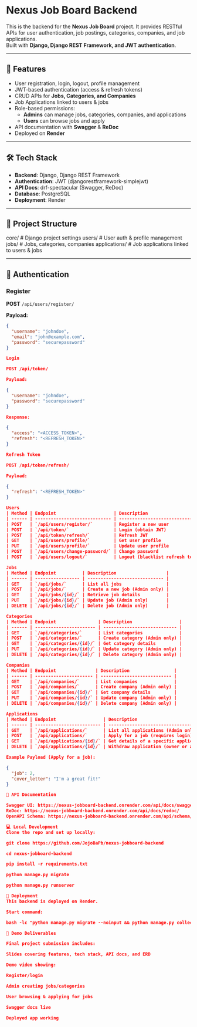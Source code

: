 # Nexus Job Board Backend

This is the backend for the **Nexus Job Board** project. It provides RESTful APIs for user authentication, job postings, categories, companies, and job applications.  
Built with **Django, Django REST Framework, and JWT authentication**.

---

## 🚀 Features

- User registration, login, logout, profile management
- JWT-based authentication (access & refresh tokens)
- CRUD APIs for **Jobs, Categories, and Companies**
- Job Applications linked to users & jobs
- Role-based permissions:
  - **Admins** can manage jobs, categories, companies, and applications
  - **Users** can browse jobs and apply
- API documentation with **Swagger** & **ReDoc**
- Deployed on **Render**

---

## 🛠 Tech Stack

- **Backend**: Django, Django REST Framework  
- **Authentication**: JWT (djangorestframework-simplejwt)  
- **API Docs**: drf-spectacular (Swagger, ReDoc)  
- **Database**: PostgreSQL  
- **Deployment**: Render  

---

## 📂 Project Structure

core/ # Django project settings
users/ # User auth & profile management
jobs/ # Jobs, categories, companies
applications/ # Job applications linked to users & jobs

---

## 🔐 Authentication

### Register  
**POST** `/api/users/register/`

**Payload:**
```json
{
  "username": "johndoe",
  "email": "john@example.com",
  "password": "securepassword"
}

Login

POST /api/token/

Payload:

{
  "username": "johndoe",
  "password": "securepassword"
}

Response:

{
  "access": "<ACCESS_TOKEN>",
  "refresh": "<REFRESH_TOKEN>"
}

Refresh Token

POST /api/token/refresh/

Payload:

{
  "refresh": "<REFRESH_TOKEN>"
}

Users
| Method | Endpoint                      | Description                      |
| ------ | ----------------------------- | -------------------------------- |
| POST   | `/api/users/register/`        | Register a new user              |
| POST   | `/api/token/`                 | Login (obtain JWT)               |
| POST   | `/api/token/refresh/`         | Refresh JWT                      |
| GET    | `/api/users/profile/`         | Get user profile                 |
| PUT    | `/api/users/profile/`         | Update user profile              |
| POST   | `/api/users/change-password/` | Change password                  |
| POST   | `/api/users/logout/`          | Logout (blacklist refresh token) |

Jobs
| Method | Endpoint          | Description                   |
| ------ | ----------------- | ----------------------------- |
| GET    | `/api/jobs/`      | List all jobs                 |
| POST   | `/api/jobs/`      | Create a new job (Admin only) |
| GET    | `/api/jobs/{id}/` | Retrieve job details          |
| PUT    | `/api/jobs/{id}/` | Update job (Admin only)       |
| DELETE | `/api/jobs/{id}/` | Delete job (Admin only)       |

Categories
| Method | Endpoint                | Description                  |
| ------ | ----------------------- | ---------------------------- |
| GET    | `/api/categories/`      | List categories              |
| POST   | `/api/categories/`      | Create category (Admin only) |
| GET    | `/api/categories/{id}/` | Get category details         |
| PUT    | `/api/categories/{id}/` | Update category (Admin only) |
| DELETE | `/api/categories/{id}/` | Delete category (Admin only) |

Companies
| Method | Endpoint               | Description                 |
| ------ | ---------------------- | --------------------------- |
| GET    | `/api/companies/`      | List companies              |
| POST   | `/api/companies/`      | Create company (Admin only) |
| GET    | `/api/companies/{id}/` | Get company details         |
| PUT    | `/api/companies/{id}/` | Update company (Admin only) |
| DELETE | `/api/companies/{id}/` | Delete company (Admin only) |

Applications
| Method | Endpoint                  | Description                                |
| ------ | ------------------------- | ------------------------------------------ |
| GET    | `/api/applications/`      | List all applications (Admin only)         |
| POST   | `/api/applications/`      | Apply for a job (requires login)           |
| GET    | `/api/applications/{id}/` | Get details of a specific application      |
| DELETE | `/api/applications/{id}/` | Withdraw application (owner or admin only) |

Example Payload (Apply for a job):

{
  "job": 2,
  "cover_letter": "I'm a great fit!"
}

📖 API Documentation

Swagger UI: https://nexus-jobboard-backend.onrender.com/api/docs/swagger/
ReDoc: https://nexus-jobboard-backend.onrender.com/api/docs/redoc/
OpenAPI Schema: https://nexus-jobboard-backend.onrender.com/api/schema/

💻 Local Development
Clone the repo and set up locally:

git clone https://github.com/JojoBaPb/nexus-jobboard-backend

cd nexus-jobboard-backend

pip install -r requirements.txt

python manage.py migrate

python manage.py runserver

🚀 Deployment
This backend is deployed on Render.

Start command:

bash -lc "python manage.py migrate --noinput && python manage.py collectstatic --noinput && gunicorn core.wsgi:application --bind 0.0.0.0:$PORT"

🎥 Demo Deliverables

Final project submission includes:

Slides covering features, tech stack, API docs, and ERD

Demo video showing:

Register/login

Admin creating jobs/categories

User browsing & applying for jobs

Swagger docs live

Deployed app working

